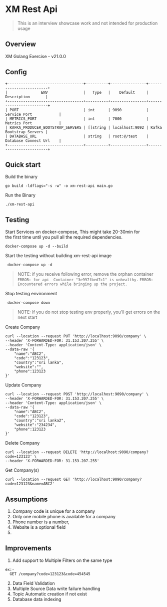 # XM Rest Api

> This is an interview showcase work and not intended for production usage

## Overview
XM Golang Exercise - v21.0.0

## Config
```shell
+----------------------------------+----------+----------------+-------------------------+
|               ENV                |   Type   |    Default     |       Description       |
+----------------------------------+----------+----------------+-------------------------+
| PORT                             | int      | 9090           | Service Port            |
| METRICS_PORT                     | int      | 7000           | Metrics Port            |
| KAFKA_PRODUCER_BOOTSTRAP_SERVERS | []string | localhost:9092 | Kafka Bootstrap Servers |
| DATABASE_URL                     | string   | root:@/test    | Database Connect Url    |
+----------------------------------+----------+----------------+-------------------------+
```
## Quick start
Build the binary
```shell
go build -ldflags="-s -w" -o xm-rest-api main.go
```
Run the Binary
```shell
./xm-rest-api
```

## Testing
Start Services on docker-compose, This might take 20-30min for \
the first time until you pull all the required dependencies.
```shell
docker-compose up -d --build
```

Start the testing without building xm-rest-api image
```shell
 docker-compose up -d
 ```
> NOTE: if you receive following error, remove the orphan container\
`ERROR: for api  Container "3e997fbed7c1" is unhealthy.`
`ERROR: Encountered errors while bringing up the project.`

Stop testing environment
```shell
 docker-compose down 
 ```
> NOTE: If you do not stop testing env properly, you'll get errors on the next start

Create Company
```shell
curl --location --request PUT 'http://localhost:9090/company' \
--header 'X-FORWARDED-FOR: 31.153.207.255' \
--header 'Content-Type: application/json' \
--data-raw '{
    "name":"ABC2",
    "code":"123123",
    "country":"sri lanka",
    "website":"",
    "phone":123123
}'
```

Update Company
```shell
curl --location --request POST 'http://localhost:9090/company' \
--header 'X-FORWARDED-FOR: 31.153.207.255' \
--header 'Content-Type: application/json' \
--data-raw '{
    "name":"ABC2",
    "code":"123123",
    "country":"sri lanka2",
    "website":"234234",
    "phone":123123
}'
```

Delete Company
```shell
curl --location --request DELETE 'http://localhost:9090/company?code=123123' \
--header 'X-FORWARDED-FOR: 31.153.207.255'
```

Get Company(s)
```shell
curl --location --request GET 'http://localhost:9090/company?code=123123&name=ABC2'
```

## Assumptions
1. Company code is unique for a company
1. Only one mobile phone is available for a company
1. Phone number is a number,
1. Website is a optional field
1. 

## Improvements
1. Add support to Multiple Filters on the same type 
```shell
ex:- 
  GET /company?code=123123&code=454545
```
2. Data Field Validation 
3. Multiple Source Data write failure handling
4. Topic Automatic creation if not exist
5. Database data indexing
